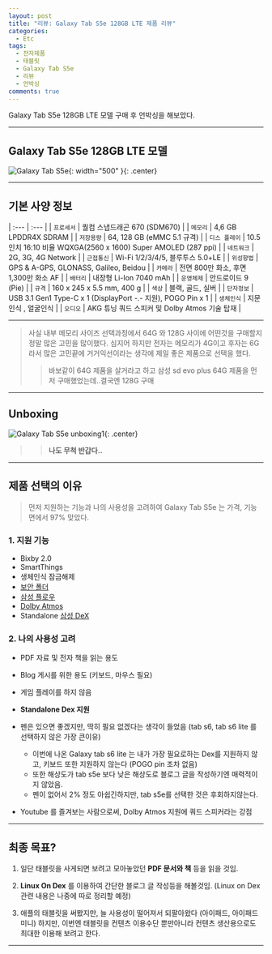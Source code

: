 ```yaml
---
layout: post
title: "리뷰: Galaxy Tab S5e 128GB LTE 제품 리뷰"
categories:
  - Etc
tags:
  - 전자제품
  - 태블릿
  - Galaxy Tab S5e
  - 리뷰
  - 언박싱
comments: true
---
```

 Galaxy Tab S5e 128GB LTE 모델 구매 후 언박싱을 해보았다. 

---
## Galaxy Tab S5e 128GB LTE 모델
![Galaxy Tab S5e](https://cdn.jsdelivr.net/gh/derek-mun/derek-mun.github.io@master/files/post_img/galaxy_tab_s5e.jpg){: width="500" }{: .center}

---
## 기본 사양 정보 

 | :--- | :--- | 
 | `프로세서` | 퀄컴 스냅드래곤 670 (SDM670) |
 | `메모리` | 4,6 GB LPDDR4X SDRAM |
 | `저장용량` | 64, 128 GB (eMMC 5.1 규격) |
 | `디스 플레이` | 10.5인치 16:10 비율 WQXGA(2560 x 1600) Super AMOLED (287 ppi) |
 | `네트워크` | 2G, 3G, 4G Network |
 | `근접통신` | Wi-Fi 1/2/3/4/5, 블루투스 5.0+LE |
 | `위성항법` | GPS & A-GPS, GLONASS, Galileo, Beidou |
 | `카메라` | 전면 800만 화소, 후면 1,300만 화소 AF |
 | `배터리` | 내장형 Li-Ion 7040 mAh |
 | `운영체제` | 안드로이드 9 (Pie) |
 | `규격` | 160 x 245 x 5.5 mm, 400 g |
 | `색상` | 블랙, 골드, 실버 |
 | `단자정보` | USB 3.1 Gen1 Type-C x 1 (DisplayPort -.- 지원), POGO Pin x 1 |
 | `생체인식` | 지문인식 , 얼굴인식 |
 | `오디오` | AKG 튜닝 쿼드 스피커 및 Dolby Atmos 기술 탑재 |

  ---
  > 사실 내부 메모리 사이즈 선택과정에서 64G 와 128G 사이에 어떤것을 구매할지 정말 많은 고민을 많이했다. 
  심지어 하지만 전자는 메모리가 4G이고 후자는 6G라서 많은 고민끝에 거거익선이라는 생각에 제일 좋은 제품으로 선택을 했다.
  >> 바보같이 64G 제품을 살거라고 하고 삼성 sd evo plus 64G 제품을 먼저 구매했었는데..결국엔 128G 구매

---  
## Unboxing 
![Galaxy Tab S5e unboxing1](https://cdn.jsdelivr.net/gh/derek-mun/derek-mun.github.io@master/files/post_img/galaxy_tab_s5e_unboxing.jpg){: .center}

 >> **나도 무척 반갑다..**

---
## 제품 선택의 이유
 > 먼저 지원하는 기능과 나의 사용성을 고려하여 Galaxy Tab S5e 는 가격, 기능 면에서 97% 맞았다.

### 1. 지원 기능 
 
 - Bixby 2.0
 - SmartThings
 - 생체인식 잠금해제
 - [보안 폴더](https://namu.wiki/w/%EC%82%BC%EC%84%B1%20KNOX?from=%EB%B3%B4%EC%95%88%20%ED%8F%B4%EB%8D%94#s-3.3.5)
 - [삼성 플로우](https://namu.wiki/w/%EC%82%BC%EC%84%B1%20%ED%94%8C%EB%A1%9C%EC%9A%B0)
 - [Dolby Atmos](https://namu.wiki/w/Dolby%20Atmos)
 - Standalone [삼성 DeX](https://namu.wiki/w/%EC%82%BC%EC%84%B1%20DeX)

### 2. 나의 사용성 고려 

 - PDF 자료 및 전자 책을 읽는 용도

 - Blog 게시를 위한 용도 (키보드, 마우스 필요)

 - 게임 플레이를 하지 않음

 - **Standalone Dex 지원**

 - 펜은 있으면 좋겠지만, 딱히 필요 없겠다는 생각이 들었음 (tab s6, tab s6 lite 를 선택하지 않은 가장 큰이유)
     - 이번에 나온 Galaxy tab s6 lite 는 내가 가장 필요로하는 Dex를 지원하지 않고, 키보드 또한 지원하지 않는다 (POGO pin 조차 없음)
     - 또한 해상도가 tab s5e 보다 낮은 해상도로 블로그 글을 작성하기엔 매력적이지 않았음.
     - 펜이 없어서 2% 정도 아쉽긴하지만, tab s5e를 선택한 것은 후회하지않는다.

 - Youtube 를 즐겨보는 사람으로써, Dolby Atmos 지원에 쿼드 스피커라는 강점
 
---
## 최종 목표?
 1. 일단 태블릿을 사게되면 보려고 모아놓았던 **PDF 문서와 책** 등을 읽을 것임.

 2. **Linux On Dex** 를 이용하여 간단한 블로그 글 작성등을 해볼것임. (Linux on Dex 관련 내용은 나중에 따로 정리할 예정)

 3. 애플의 태블릿을 써봤지만, 늘 사용성이 떨어져서 되팔아왔다 (아이패드, 아이패드 미니) 하지만, 이번엔 태블릿을 컨텐츠 이용수단 뿐만아니라 컨텐츠 생산용으로도 최대한 이용해 보려고 한다. 


---

